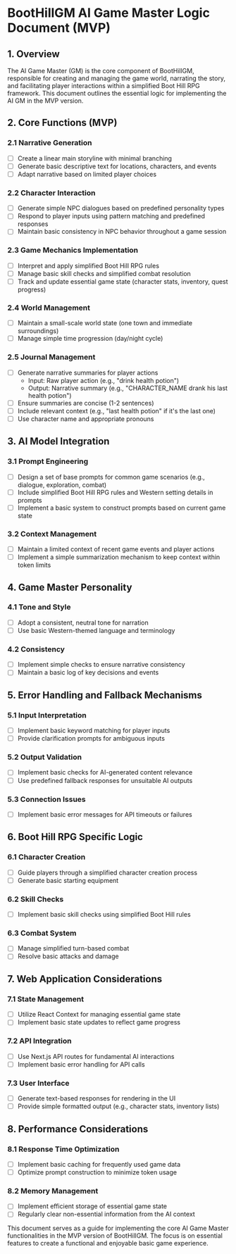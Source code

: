 # BootHillGM AI Game Master Logic Document (MVP)

## 1. Overview
The AI Game Master (GM) is the core component of BootHillGM, responsible for creating and managing the game world, narrating the story, and facilitating player interactions within a simplified Boot Hill RPG framework. This document outlines the essential logic for implementing the AI GM in the MVP version.

## 2. Core Functions (MVP)

### 2.1 Narrative Generation
- [ ] Create a linear main storyline with minimal branching
- [ ] Generate basic descriptive text for locations, characters, and events
- [ ] Adapt narrative based on limited player choices

### 2.2 Character Interaction
- [ ] Generate simple NPC dialogues based on predefined personality types
- [ ] Respond to player inputs using pattern matching and predefined responses
- [ ] Maintain basic consistency in NPC behavior throughout a game session

### 2.3 Game Mechanics Implementation
- [ ] Interpret and apply simplified Boot Hill RPG rules
- [ ] Manage basic skill checks and simplified combat resolution
- [ ] Track and update essential game state (character stats, inventory, quest progress)

### 2.4 World Management
- [ ] Maintain a small-scale world state (one town and immediate surroundings)
- [ ] Manage simple time progression (day/night cycle)

### 2.5 Journal Management
- [ ] Generate narrative summaries for player actions
  - Input: Raw player action (e.g., "drink health potion")
  - Output: Narrative summary (e.g., "CHARACTER_NAME drank his last health potion")
- [ ] Ensure summaries are concise (1-2 sentences)
- [ ] Include relevant context (e.g., "last health potion" if it's the last one)
- [ ] Use character name and appropriate pronouns

## 3. AI Model Integration

### 3.1 Prompt Engineering
- [ ] Design a set of base prompts for common game scenarios (e.g., dialogue, exploration, combat)
- [ ] Include simplified Boot Hill RPG rules and Western setting details in prompts
- [ ] Implement a basic system to construct prompts based on current game state

### 3.2 Context Management
- [ ] Maintain a limited context of recent game events and player actions
- [ ] Implement a simple summarization mechanism to keep context within token limits

## 4. Game Master Personality

### 4.1 Tone and Style
- [ ] Adopt a consistent, neutral tone for narration
- [ ] Use basic Western-themed language and terminology

### 4.2 Consistency
- [ ] Implement simple checks to ensure narrative consistency
- [ ] Maintain a basic log of key decisions and events

## 5. Error Handling and Fallback Mechanisms

### 5.1 Input Interpretation
- [ ] Implement basic keyword matching for player inputs
- [ ] Provide clarification prompts for ambiguous inputs

### 5.2 Output Validation
- [ ] Implement basic checks for AI-generated content relevance
- [ ] Use predefined fallback responses for unsuitable AI outputs

### 5.3 Connection Issues
- [ ] Implement basic error messages for API timeouts or failures

## 6. Boot Hill RPG Specific Logic

### 6.1 Character Creation
- [ ] Guide players through a simplified character creation process
- [ ] Generate basic starting equipment

### 6.2 Skill Checks
- [ ] Implement basic skill checks using simplified Boot Hill rules

### 6.3 Combat System
- [ ] Manage simplified turn-based combat
- [ ] Resolve basic attacks and damage

## 7. Web Application Considerations

### 7.1 State Management
- [ ] Utilize React Context for managing essential game state
- [ ] Implement basic state updates to reflect game progress

### 7.2 API Integration
- [ ] Use Next.js API routes for fundamental AI interactions
- [ ] Implement basic error handling for API calls

### 7.3 User Interface
- [ ] Generate text-based responses for rendering in the UI
- [ ] Provide simple formatted output (e.g., character stats, inventory lists)

## 8. Performance Considerations

### 8.1 Response Time Optimization
- [ ] Implement basic caching for frequently used game data
- [ ] Optimize prompt construction to minimize token usage

### 8.2 Memory Management
- [ ] Implement efficient storage of essential game state
- [ ] Regularly clear non-essential information from the AI context

This document serves as a guide for implementing the core AI Game Master functionalities in the MVP version of BootHillGM. The focus is on essential features to create a functional and enjoyable basic game experience.